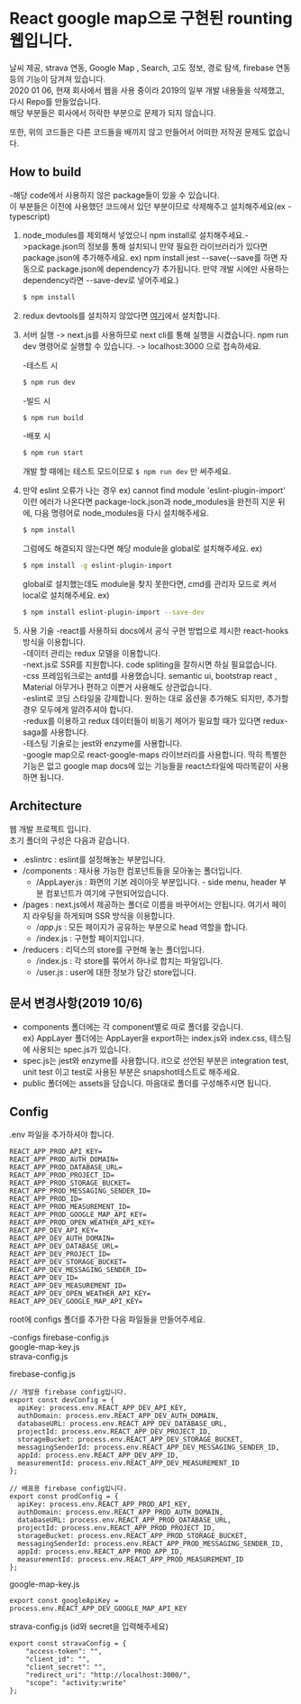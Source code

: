# React google map으로 구현된 rounting 웹입니다.  
날씨 제공, strava 연동, Google Map , Search, 고도 정보, 경로 탐색, firebase 연동 등의 기능이 담겨져 있습니다.  
2020 01 06, 현재 회사에서 웹을 사용 중이라 2019의 일부 개발 내용들을 삭제했고, 다시 Repo를 만들었습니다.  
해당 부분들은 회사에서 허락한 부분으로 문제가 되지 않습니다.  

또한, 위의 코드들은 다른 코드들을 배끼지 않고 만들어서 어떠한 저작권 문제도 없습니다.

## How to build

-해당 code에서 사용하지 않은 package들이 있을 수 있습니다.  
이 부분들은 이전에 사용했던 코드에서 있던 부분이므로 삭제해주고 설치해주세요(ex - typescript)  

1. node_modules를 제외해서 넣었으니 npm install로 설치해주세요.->package.json의 정보를 통해 설치되니 만약 필요한 라이브러리가 있다면 package.json에 추가해주세요. ex) npm install jest --save(--save를 하면 자동으로 package.json에 dependency가 추가됩니다. 만약 개발 시에만 사용하는 dependency라면 --save-dev로 넣어주세요.)      
    ```bash
    $ npm install
    ```
1. redux devtools를 설치하지 않았다면 [여기](https://chrome.google.com/webstore/detail/redux-devtools/lmhkpmbekcpmknklioeibfkpmmfibljd)에서 설치합니다.
1. 서버 실행 -> next.js를 사용하므로  next cli를 통해 실행을 시켰습니다.
  npm run dev 명령어로 실행할 수 있습니다. -> localhost:3000 으로 접속하세요.  

   -테스트 시
   ```bash
   $ npm run dev
   ```

   -빌드 시
   ```bash
   $ npm run build
   ```

   -배포 시
   ```bash
   $ npm run start
   ```
   개발 할 때에는 테스트 모드이므로 ```$ npm run dev``` 만 써주세요.   

2. 만약 eslint 오류가 나는 경우 ex) cannot find module 'eslint-plugin-import' 이런 에러가 나온다면
   package-lock.json과 node_modules을 완전히 지운 뒤에, 다음 명령어로 node_modules을 다시 설치해주세요.
   ```bash
   $ npm install
   ```

   그럼에도 해결되지 않는다면 해당 module을 global로 설치해주세요.
   ex)
   ```bash
   $ npm install -g eslint-plugin-import
   ```

   global로 설치했는데도 module을 찾지 못한다면, cmd를 관리자 모드로 켜서 local로 설치해주세요.
   ex)
   ```bash
   $ npm install eslint-plugin-import --save-dev
   ```

3. 사용 기술
  -react를 사용하되 docs에서 공식 구현 방법으로 제시한 react-hooks 방식을 이용합니다.  
  -데이터 관리는 redux 모델을 이용합니다.  
  -next.js로 SSR를 지원합니다. code spliting을 잘하시면 하실 필요없습니다.   
  -css 프레임워크로는 antd를 사용했습니다. semantic ui, bootstrap react , Material 아무거나 편하고 이쁜거 사용해도 상관없습니다.  
  -eslint로 코딩 스타일을 강제합니다. 원하는 대로 옵션을 추가해도 되지만, 추가할 경우 모두에게 알려주셔야 합니다.  
  -redux를 이용하고 redux 데이터들이 비동기 제어가 필요할 때가 있다면 redux-saga를 사용합니다.  
  -테스팅 기술로는 jest와 enzyme를 사용합니다.  
  -google map으로 react-google-maps 라이브러리를 사용합니다. 딱히 특별한 기능은 없고 google map docs에 있는 기능들을 react스타일에 따라똑같이 사용하면 됩니다.  


## Architecture

웹 개발 프로젝트 입니다.  
초기 폴더의 구성은 다음과 같습니다.    

- .eslintrc                  : eslint를 설정해놓는 부분입니다.  
- /components                : 재사용 가능한 컴포넌트들을 모아놓는 폴더입니다.  
  - /AppLayer.js             : 화면의 기본 레이아웃 부분입니다. - side menu, header 부분 컴포넌트가 여기에 구현되어있습니다.  
- /pages                     : next.js에서 제공하는 폴더로 이름을 바꾸어서는 안됩니다. 여기서 페이지 라우팅을 하게되며 SSR 방식을 이용합니다.  
  - /_app.js_                : 모든 페이지가 공유하는 부분으로 head 역할을 합니다.  
  - /index.js                : 구현할 페이지입니다.  
- /reducers                  : 리덕스의 store를 구현해 놓는 폴더입니다.  
  - /index.js                : 각 store를 묶어서 하나로 합치는 파일입니다.  
  - /user.js                 : user에 대한 정보가 담긴 store입니다.  

## 문서 변경사항(2019 10/6)  
  - components 폴더에는 각 component별로 따로 폴더를 갖습니다.  
    ex) AppLayer 폴더에는 AppLayer을 export하는 index.js와 index.css, 테스팅에 사용되는 spec.js가 있습니다.  
  - spec.js는 jest와 enzyme를 사용합니다. it으로 선언된 부분은 integration test, unit test 이고 test로 사용된 부분은 snapshot테스트로 해주세요.  
  - public 폴더에는 assets을 담습니다. 마음대로 폴더를 구성해주시면 됩니다.  

## Config 

.env 파일을 추가하셔야 합니다.
```
REACT_APP_PROD_API_KEY=
REACT_APP_PROD_AUTH_DOMAIN=
REACT_APP_PROD_DATABASE_URL=
REACT_APP_PROD_PROJECT_ID=
REACT_APP_PROD_STORAGE_BUCKET=
REACT_APP_PROD_MESSAGING_SENDER_ID=
REACT_APP_PROD_ID=
REACT_APP_PROD_MEASUREMENT_ID=
REACT_APP_PROD_GOOGLE_MAP_API_KEY=
REACT_APP_PROD_OPEN_WEATHER_API_KEY=
REACT_APP_DEV_API_KEY=
REACT_APP_DEV_AUTH_DOMAIN=
REACT_APP_DEV_DATABASE_URL=
REACT_APP_DEV_PROJECT_ID=
REACT_APP_DEV_STORAGE_BUCKET=
REACT_APP_DEV_MESSAGING_SENDER_ID=
REACT_APP_DEV_ID=
REACT_APP_DEV_MEASUREMENT_ID=
REACT_APP_DEV_OPEN_WEATHER_API_KEY=
REACT_APP_DEV_GOOGLE_MAP_API_KEY=

```
root에 configs 폴더를 추가한 다음 파일들을 만들어주세요.  

-configs
firebase-config.js   
google-map-key.js   
strava-config.js   

firebase-config.js   
```
// 개발용 firebase config입니다.
export const devConfig = {
  apiKey: process.env.REACT_APP_DEV_API_KEY,
  authDomain: process.env.REACT_APP_DEV_AUTH_DOMAIN,
  databaseURL: process.env.REACT_APP_DEV_DATABASE_URL,
  projectId: process.env.REACT_APP_DEV_PROJECT_ID,
  storageBucket: process.env.REACT_APP_DEV_STORAGE_BUCKET,
  messagingSenderId: process.env.REACT_APP_DEV_MESSAGING_SENDER_ID,
  appId: process.env.REACT_APP_DEV_APP_ID,
  measurementId: process.env.REACT_APP_DEV_MEASUREMENT_ID
};

// 배표용 firebase config입니다.
export const prodConfig = {
  apiKey: process.env.REACT_APP_PROD_API_KEY,
  authDomain: process.env.REACT_APP_PROD_AUTH_DOMAIN,
  databaseURL: process.env.REACT_APP_PROD_DATABASE_URL,
  projectId: process.env.REACT_APP_PROD_PROJECT_ID,
  storageBucket: process.env.REACT_APP_PROD_STORAGE_BUCKET,
  messagingSenderId: process.env.REACT_APP_PROD_MESSAGING_SENDER_ID,
  appId: process.env.REACT_APP_PROD_APP_ID,
  measurementId: process.env.REACT_APP_PROD_MEASUREMENT_ID
};
```

google-map-key.js  
```
export const googleApiKey = process.env.REACT_APP_DEV_GOOGLE_MAP_API_KEY

```   

strava-config.js (id와 secret을 입력해주세요) 
```
export const stravaConfig = {
    "access-token": "",
    "client_id": "",
    "client_secret": "",
    "redirect_uri": "http://localhost:3000/",
    "scope": "activity:write"
};

```




